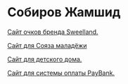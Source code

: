 # Собиров Жамшид

[Сайт очков бренда Sweelland.](https://arcsobirov.github.io/sweeland/index.html)

[Сайт для Сояза маладёжи](https://arcsobirov.github.io/Yoshlar-Ittifoqi/calendar.html)

[Сайт для детского дома.](https://arcsobirov.github.io/School)

[Сайт для системы оплаты PayBank.](https://arcsobirov.github.io/PayBank/payment.html )




